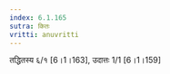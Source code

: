 ```yaml
---
index: 6.1.165
sutra: कितः
vritti: anuvritti
---
```


तद्धितस्य ६/१ [6।1।163],  उदात्तः 1/1 [6।1।159]